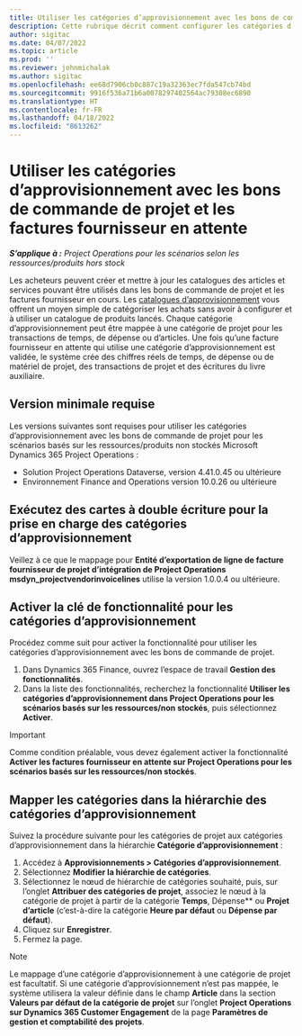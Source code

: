```yaml
---
title: Utiliser les catégories d’approvisionnement avec les bons de commande de projet et les factures fournisseur en attente
description: Cette rubrique décrit comment configurer les catégories d’approvisionnement qui peuvent être utilisées avec les bons de commande de projet et les factures fournisseur en attente.
author: sigitac
ms.date: 04/07/2022
ms.topic: article
ms.prod: ''
ms.reviewer: johnmichalak
ms.author: sigitac
ms.openlocfilehash: ee68d7906cb0c887c19a32363ec7fda547cb74bd
ms.sourcegitcommit: 9916f536a71b6a0078297402564ac79308ec6890
ms.translationtype: HT
ms.contentlocale: fr-FR
ms.lasthandoff: 04/18/2022
ms.locfileid: "8613262"
---
```

# <a name="use-procurement-categories-with-project-purchase-orders-and-pending-vendor-invoices"></a>Utiliser les catégories d’approvisionnement avec les bons de commande de projet et les factures fournisseur en attente

_**S’applique à :** Project Operations pour les scénarios selon les ressources/produits hors stock_

Les acheteurs peuvent créer et mettre à jour les catalogues des articles et services pouvant être utilisés dans les bons de commande de projet et les factures fournisseur en cours. Les [catalogues d’approvisionnement](/dynamics365/supply-chain/procurement/procurement-catalogs) vous offrent un moyen simple de catégoriser les achats sans avoir à configurer et à utiliser un catalogue de produits lancés. Chaque catégorie d’approvisionnement peut être mappée à une catégorie de projet pour les transactions de temps, de dépense ou d’articles. Une fois qu’une facture fournisseur en attente qui utilise une catégorie d’approvisionnement est validée, le système crée des chiffres réels de temps, de dépense ou de matériel de projet, des transactions de projet et des écritures du livre auxiliaire.

## <a name="minimum-version-requirements"></a>Version minimale requise

Les versions suivantes sont requises pour utiliser les catégories d’approvisionnement avec les bons de commande de projet pour les scénarios basés sur les ressources/produits non stockés Microsoft Dynamics 365 Project Operations :

- Solution Project Operations Dataverse, version 4.41.0.45 ou ultérieure
- Environnement Finance and Operations version 10.0.26 ou ultérieure

## <a name="run-dual-write-maps-for-procurement-category-support"></a>Exécutez des cartes à double écriture pour la prise en charge des catégories d’approvisionnement

Veillez à ce que le mappage pour **Entité d’exportation de ligne de facture fournisseur de projet d’intégration de Project Operations msdyn\_projectvendorinvoicelines** utilise la version 1.0.0.4 ou ultérieure.

## <a name="enable-the-feature-key-for-procurement-categories"></a>Activer la clé de fonctionnalité pour les catégories d’approvisionnement

Procédez comme suit pour activer la fonctionnalité pour utiliser les catégories d’approvisionnement avec les bons de commande de projet.

1. Dans Dynamics 365 Finance, ouvrez l’espace de travail **Gestion des fonctionnalités**.
1. Dans la liste des fonctionnalités, recherchez la fonctionnalité **Utiliser les catégories d’approvisionnement dans Project Operations pour les scénarios basés sur les ressources/non stockés**, puis sélectionnez **Activer**.

> [!IMPORTANT]
> Comme condition préalable, vous devez également activer la fonctionnalité **Activer les factures fournisseur en attente sur Project Operations pour les scénarios basés sur les ressources/non stockés**.

## <a name="map-project-categories-in-the-procurement-category-hierarchy"></a>Mapper les catégories dans la hiérarchie des catégories d’approvisionnement

Suivez la procédure suivante pour les catégories de projet aux catégories d’approvisionnement dans la hiérarchie **Catégorie d’approvisionnement** :

1. Accédez à **Approvisionnements \> Catégories d’approvisionnement**.
1. Sélectionnez **Modifier la hiérarchie de catégories**.
1. Sélectionnez le nœud de hiérarchie de catégories souhaité, puis, sur l’onglet **Attribuer des catégories de projet**, associez le nœud à la catégorie de projet à partir de la catégorie **Temps**, Dépense** ou **Projet d’article** (c’est-à-dire la catégorie **Heure par défaut** ou **Dépense par défaut**).
1. Cliquez sur **Enregistrer**.
1. Fermez la page.

> [!NOTE]
> Le mappage d’une catégorie d’approvisionnement à une catégorie de projet est facultatif. Si une catégorie d’approvisionnement n’est pas mappée, le système utilisera la valeur définie dans le champ **Article** dans la section **Valeurs par défaut de la catégorie de projet** sur l’onglet **Project Operations sur Dynamics 365 Customer Engagement** de la page **Paramètres de gestion et comptabilité des projets**.
